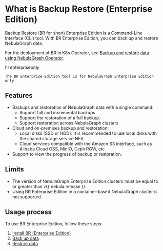 # What is Backup Restore (Enterprise Edition)

Backup Restore (BR for short) Enterprise Edition is a Command-Line Interface (CLI) tool. With BR Enterprise Edition, you can back up and restore NebulaGraph data.

For the deployment of BR in K8s Operator, see [Backup and restore data using NebulaGraph Operator](../../k8s-operator/4.cluster-administration/4.6.backup-and-restore.md).

!!! enterpriseonly

    The BR Enterprise Edition tool is for NebulaGraph Enterprise Edition only.

## Features

- Backups and restoration of NebulaGraph data with a single command:
  - Support full and incremental backups.
  - Support the restoration of a full backup.
  - Support restoration across NebulaGraph clusters.
- Cloud and on-premises backup and restoration:
  - Local disks (SSD or HDD). It is recommended to use local disks with the shared storage service NFS.
  - Cloud services compatible with the Amazon S3 interface, such as Alibaba Cloud OSS, MinIO, Ceph RGW, etc.
- Support to view the progress of backup or restoration.

## Limits

- The version of NebulaGraph Enterprise Edition clusters must be equal to or greater than v{{ nebula.release }}.
- Using BR Enterprise Edition in a container-based NebulaGraph cluster is not supported.

## Usage process

To use BR Enterprise Edition, follow these steps:

1. [Install BR (Enterprise Edition)](2.install-tools.md)
2. [Back up data](3.backup-data.md)
3. [Restore data](4.restore-data.md)



